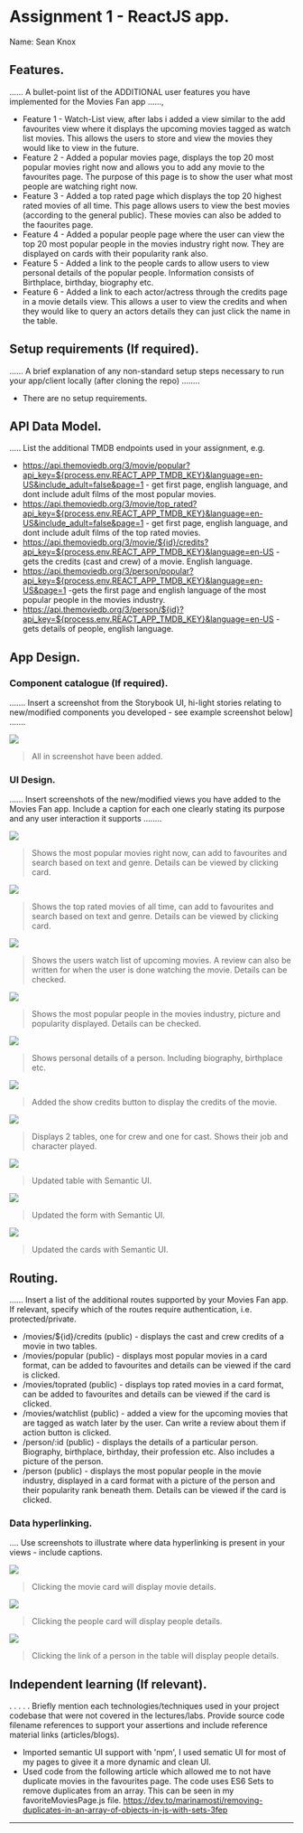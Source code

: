 # Assignment 1 - ReactJS app.

Name: Sean Knox

## Features.

...... A bullet-point list of the ADDITIONAL user features you have implemented for the  Movies Fan app ......,
 
 + Feature 1 - Watch-List view, after labs i added a view similar to the add favourites view where it displays the upcoming movies tagged as watch list movies. This allows the users to store and view the movies they would like to view in the future.
 + Feature 2 - Added a popular movies page, displays the top 20 most popular movies right now and allows you to add any movie to the favourites page. The purpose of this page is to show the user what most people are watching right now. 
 + Feature 3 - Added a top rated page which displays the top 20 highest rated movies of all time. This page allows users to view the best movies (according to the general public). These movies can also be added to the faourites page.
 + Feature 4 - Added a popular people page where the user can view the top 20 most popular people in the movies industry right now. They are displayed on cards with their popularity rank also.
 + Feature 5 - Added a link to the people cards to allow users to view personal details of the popular people. Information consists of Birthplace, birthday, biography etc.
 + Feature 6 - Added a link to each actor/actress through the credits page in a movie details view. This allows a user to view the credits and when they would like to query an actors details they can just click the name in the table.

## Setup requirements (If required).

...... A brief explanation of any non-standard setup steps necessary to run your app/client locally (after cloning the repo) ........

+ There are no setup requirements. 

## API Data Model.

..... List the additional TMDB endpoints used in your assignment, e.g.

+ https://api.themoviedb.org/3/movie/popular?api_key=${process.env.REACT_APP_TMDB_KEY}&language=en-US&include_adult=false&page=1 - get first page, english language, and dont include adult films of the most popular movies.
+ https://api.themoviedb.org/3/movie/top_rated?api_key=${process.env.REACT_APP_TMDB_KEY}&language=en-US&include_adult=false&page=1 - get first page, english language, and dont include adult films of the top rated movies.
+ https://api.themoviedb.org/3/movie/${id}/credits?api_key=${process.env.REACT_APP_TMDB_KEY}&language=en-US - gets the credits (cast and crew) of a movie. English language.
+ https://api.themoviedb.org/3/person/popular?api_key=${process.env.REACT_APP_TMDB_KEY}&language=en-US&page=1 -gets the first page and english language of the most popular people in the movies industry.
+ https://api.themoviedb.org/3/person/${id}?api_key=${process.env.REACT_APP_TMDB_KEY}&language=en-US - gets details of people, english language.

## App Design.

### Component catalogue (If required).

....... Insert a screenshot from the Storybook UI, hi-light stories relating to new/modified components you developed - see example screenshot below] .......

![][stories]
>All in screenshot have been added.

### UI Design.

...... Insert screenshots of the new/modified views you have added to the Movies Fan app. Include a caption for each one clearly stating its purpose and any user interaction it supports ........

![][popularMovies]
>Shows the most popular movies right now, can add to favourites and search based on text and genre. Details can be viewed by clicking card.

![][topratedMovies]
>Shows the top rated movies of all time, can add to favourites and search based on text and genre. Details can be viewed by clicking card.

![][watchList]
>Shows the users watch list of upcoming movies. A review can also be written for when the user is done watching the movie. Details can be checked.

![][popularPeople]
>Shows the most popular people in the movies industry, picture and popularity displayed. Details can be checked.

![][peopleDetails]
>Shows personal details of a person. Including biography, birthplace etc.

![][movieDetail]
>Added the show credits button to display the credits of the movie.

![][movieCredits]
>Displays 2 tables, one for crew and one for cast. Shows their job and character played. 

![][movieReviews]
>Updated table with Semantic UI.

![][writeReview]
>Updated the form with Semantic UI.

![][cardUpdate]
>Updated the cards with Semantic UI.


## Routing.

...... Insert a list of the additional routes supported by your Movies Fan app. If relevant, specify which of the routes require authentication, i.e. protected/private.

+ /movies/${id}/credits (public) - displays the cast and crew credits of a movie in two tables.
+ /movies/popular (public) - displays most popular movies in a card format, can be added to favourites and details can be viewed if the card is clicked. 
+ /movies/toprated (public) - displays top rated movies in a card format, can be added to favourites and details can be viewed if the card is clicked.
+ /movies/watchlist (public) - added a view for the upcoming movies that are tagged as watch later by the user. Can write a review about them if action button is clicked. 
+ /person/:id (public) - displays the details of a particular person. Biography, birthplace, birthday, their profession etc. Also includes a picture of the person.
+ /person (public) - displays the most popular people in the movie industry, displayed in a card format with a picture of the person and their popularity rank beneath them. Details can be viewed if the card is clicked.


### Data hyperlinking.

.... Use screenshots to illustrate where data hyperlinking is present in your views - include captions.

![][movieCardLink]
>Clicking the movie card will display movie details.

![][peopleCardLink]
>Clicking the people card will display people details.

![][peopleLink]
>Clicking the link of a person in the table will display people details.

## Independent learning (If relevant).

. . . . . Briefly mention each technologies/techniques used in your project codebase that were not covered in the lectures/labs. Provide source code filename references to support your assertions and include reference material links (articles/blogs).

+ Imported semantic UI support with 'npm', I used sematic UI for most of my pages to givee it a more dynamic and clean UI.
+ Used code from the following article which allowed me to not have duplicate movies in the favourites page. The code uses ES6 Sets to remove duplicates from an array. This can be seen in my favoriteMoviesPage.js file.
https://dev.to/marinamosti/removing-duplicates-in-an-array-of-objects-in-js-with-sets-3fep

---------------------------------

[stories]: ./public/stories.png
[movieCardLink]: ./public/movieCardLink.png
[peopleCardLink]: ./public/peopleCardLink.png
[peopleLink]: ./public/peopleLink.png
[topratedMovies]: ./public/topratedMovies.png
[popularMovies]: ./public/popularMovies.png
[watchList]: ./public/watchList.png
[popularPeople]: ./public/popularPeople.png
[peopleDetails]: ./public/peopleDetails.png
[movieDetail]: ./public/movieDetail.png
[movieCredits]: ./public/movieCredits.png
[movieReviews]: ./public/movieReviews.png
[writeReview]: ./public/writeReview.png
[cardUpdate]: ./public/cardUpdate.png